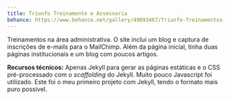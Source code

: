 ```yaml
---
title: Triunfo Treinamento e Assessoria
behance: https://www.behance.net/gallery/49893467/Triunfo-Treinamentos-e-Assessoria
---
```


Treinamentos na área administrativa. O site inclui um blog e captura de inscrições de e-mails para o MailChimp. Além da página inicial, tinha duas páginas institucionais e um blog com poucos artigos.

**Recursos técnicos:** Apenas Jekyll para gerar as páginas estáticas e o CSS pré-processado com o *scaffolding* do Jekyll. Muito pouco Javascript foi utilizado. Este foi o meu primeiro projeto com Jekyll, tendo o formato mais puro possível.